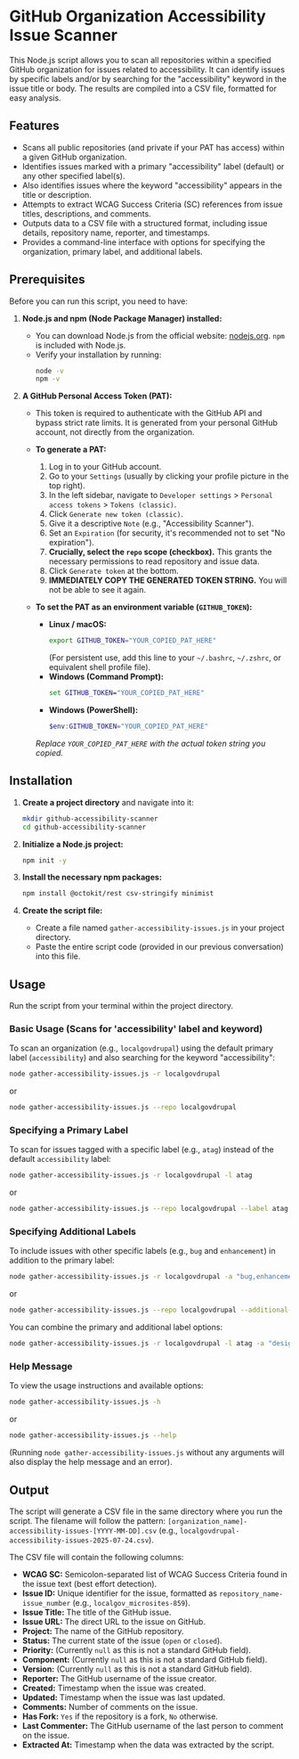 # GitHub Organization Accessibility Issue Scanner

This Node.js script allows you to scan all repositories within a specified GitHub organization for issues related to accessibility. It can identify issues by specific labels and/or by searching for the "accessibility" keyword in the issue title or body. The results are compiled into a CSV file, formatted for easy analysis.

## Features

* Scans all public repositories (and private if your PAT has access) within a given GitHub organization.
* Identifies issues marked with a primary "accessibility" label (default) or any other specified label(s).
* Also identifies issues where the keyword "accessibility" appears in the title or description.
* Attempts to extract WCAG Success Criteria (SC) references from issue titles, descriptions, and comments.
* Outputs data to a CSV file with a structured format, including issue details, repository name, reporter, and timestamps.
* Provides a command-line interface with options for specifying the organization, primary label, and additional labels.

## Prerequisites

Before you can run this script, you need to have:

1.  **Node.js and npm (Node Package Manager) installed:**
    * You can download Node.js from the official website: [nodejs.org](https://nodejs.org/). `npm` is included with Node.js.
    * Verify your installation by running:
        ```bash
        node -v
        npm -v
        ```

2.  **A GitHub Personal Access Token (PAT):**
    * This token is required to authenticate with the GitHub API and bypass strict rate limits. It is generated from your personal GitHub account, not directly from the organization.
    * **To generate a PAT:**
        1.  Log in to your GitHub account.
        2.  Go to your `Settings` (usually by clicking your profile picture in the top right).
        3.  In the left sidebar, navigate to `Developer settings` > `Personal access tokens` > `Tokens (classic)`.
        4.  Click `Generate new token (classic)`.
        5.  Give it a descriptive `Note` (e.g., "Accessibility Scanner").
        6.  Set an `Expiration` (for security, it's recommended not to set "No expiration").
        7.  **Crucially, select the `repo` scope (checkbox).** This grants the necessary permissions to read repository and issue data.
        8.  Click `Generate token` at the bottom.
        9.  **IMMEDIATELY COPY THE GENERATED TOKEN STRING.** You will not be able to see it again.

    * **To set the PAT as an environment variable (`GITHUB_TOKEN`):**
        * **Linux / macOS:**
            ```bash
            export GITHUB_TOKEN="YOUR_COPIED_PAT_HERE"
            ```
            (For persistent use, add this line to your `~/.bashrc`, `~/.zshrc`, or equivalent shell profile file).
        * **Windows (Command Prompt):**
            ```cmd
            set GITHUB_TOKEN="YOUR_COPIED_PAT_HERE"
            ```
        * **Windows (PowerShell):**
            ```powershell
            $env:GITHUB_TOKEN="YOUR_COPIED_PAT_HERE"
            ```
        *Replace `YOUR_COPIED_PAT_HERE` with the actual token string you copied.*

## Installation

1.  **Create a project directory** and navigate into it:
    ```bash
    mkdir github-accessibility-scanner
    cd github-accessibility-scanner
    ```

2.  **Initialize a Node.js project:**
    ```bash
    npm init -y
    ```

3.  **Install the necessary npm packages:**
    ```bash
    npm install @octokit/rest csv-stringify minimist
    ```

4.  **Create the script file:**
    * Create a file named `gather-accessibility-issues.js` in your project directory.
    * Paste the entire script code (provided in our previous conversation) into this file.

## Usage

Run the script from your terminal within the project directory.

### Basic Usage (Scans for 'accessibility' label and keyword)

To scan an organization (e.g., `localgovdrupal`) using the default primary label (`accessibility`) and also searching for the keyword "accessibility":

```bash
node gather-accessibility-issues.js -r localgovdrupal
````

or

```bash
node gather-accessibility-issues.js --repo localgovdrupal
```

### Specifying a Primary Label

To scan for issues tagged with a specific label (e.g., `atag`) instead of the default `accessibility` label:

```bash
node gather-accessibility-issues.js -r localgovdrupal -l atag
```

or

```bash
node gather-accessibility-issues.js --repo localgovdrupal --label atag
```

### Specifying Additional Labels

To include issues with other specific labels (e.g., `bug` and `enhancement`) in addition to the primary label:

```bash
node gather-accessibility-issues.js -r localgovdrupal -a "bug,enhancement"
```

or

```bash
node gather-accessibility-issues.js --repo localgovdrupal --additional-labels "bug,enhancement"
```

You can combine the primary and additional label options:

```bash
node gather-accessibility-issues.js -r localgovdrupal -l atag -a "design,docs"
```

### Help Message

To view the usage instructions and available options:

```bash
node gather-accessibility-issues.js -h
```

or

```bash
node gather-accessibility-issues.js --help
```

(Running `node gather-accessibility-issues.js` without any arguments will also display the help message and an error).

## Output

The script will generate a CSV file in the same directory where you run the script. The filename will follow the pattern: `[organization_name]-accessibility-issues-[YYYY-MM-DD].csv` (e.g., `localgovdrupal-accessibility-issues-2025-07-24.csv`).

The CSV file will contain the following columns:

  * **WCAG SC:** Semicolon-separated list of WCAG Success Criteria found in the issue text (best effort detection).
  * **Issue ID:** Unique identifier for the issue, formatted as `repository_name-issue_number` (e.g., `localgov_microsites-859`).
  * **Issue Title:** The title of the GitHub issue.
  * **Issue URL:** The direct URL to the issue on GitHub.
  * **Project:** The name of the GitHub repository.
  * **Status:** The current state of the issue (`open` or `closed`).
  * **Priority:** (Currently `null` as this is not a standard GitHub field).
  * **Component:** (Currently `null` as this is not a standard GitHub field).
  * **Version:** (Currently `null` as this is not a standard GitHub field).
  * **Reporter:** The GitHub username of the issue creator.
  * **Created:** Timestamp when the issue was created.
  * **Updated:** Timestamp when the issue was last updated.
  * **Comments:** Number of comments on the issue.
  * **Has Fork:** `Yes` if the repository is a fork, `No` otherwise.
  * **Last Commenter:** The GitHub username of the last person to comment on the issue.
  * **Extracted At:** Timestamp when the data was extracted by the script.
